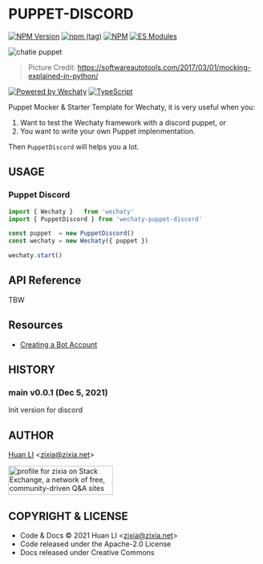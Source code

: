 # PUPPET-DISCORD

[![NPM Version](https://badge.fury.io/js/wechaty-puppet-discord.svg)](https://badge.fury.io/js/wechaty-puppet-discord)
[![npm (tag)](https://img.shields.io/npm/v/wechaty-puppet-discord/next.svg)](https://www.npmjs.com/package/wechaty-puppet-discord?activeTab=versions)
[![NPM](https://github.com/wechaty/wechaty-puppet-discord/workflows/NPM/badge.svg)](https://github.com/wechaty/wechaty-puppet-discord/actions?query=workflow%3ANPM)
[![ES Modules](https://img.shields.io/badge/ES-Modules-brightgreen)](https://github.com/Chatie/tsconfig/issues/16)

![chatie puppet](https://wechaty.github.io/wechaty-puppet-discord/images/discord.png)

> Picture Credit: <https://softwareautotools.com/2017/03/01/mocking-explained-in-python/>

[![Powered by Wechaty](https://img.shields.io/badge/Powered%20By-Wechaty-brightgreen.svg)](https://github.com/wechaty/wechaty)
[![TypeScript](https://img.shields.io/badge/%3C%2F%3E-TypeScript-blue.svg)](https://www.typescriptlang.org/)

Puppet Mocker & Starter Template for Wechaty, it is very useful when you:

1. Want to test the Wechaty framework with a discord puppet, or
1. You want to write your own Puppet implenmentation.

Then `PuppetDiscord` will helps you a lot.

## USAGE

### Puppet Discord

```ts
import { Wechaty }   from 'wechaty'
import { PuppetDiscord } from 'wechaty-puppet-discord'

const puppet  = new PuppetDiscord()
const wechaty = new Wechaty({ puppet })

wechaty.start()
```

## API Reference

TBW

## Resources

- [Creating a Bot Account](https://discordpy.readthedocs.io/en/stable/discord.html)

## HISTORY

### main v0.0.1 (Dec 5, 2021)

Init version for discord

## AUTHOR

[Huan LI](http://linkedin.com/in/zixia) \<zixia@zixia.net\>

<a href="https://stackexchange.com/users/265499">
  <img src="https://stackexchange.com/users/flair/265499.png" width="208" height="58" alt="profile for zixia on Stack Exchange, a network of free, community-driven Q&amp;A sites" title="profile for zixia on Stack Exchange, a network of free, community-driven Q&amp;A sites">
</a>

## COPYRIGHT & LICENSE

- Code & Docs © 2021 Huan LI \<zixia@zixia.net\>
- Code released under the Apache-2.0 License
- Docs released under Creative Commons
